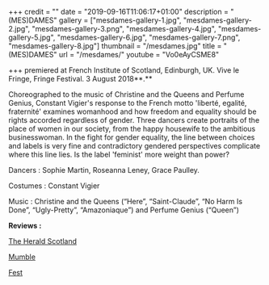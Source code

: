 +++
credit = ""
date = "2019-09-16T11:06:17+01:00"
description = "(MES)DAMES"
gallery = ["mesdames-gallery-1.jpg", "mesdames-gallery-2.jpg", "mesdames-gallery-3.png", "mesdames-gallery-4.jpg", "mesdames-gallery-5.jpg", "mesdames-gallery-6.jpg", "mesdames-gallery-7.png", "mesdames-gallery-8.jpg"]
thumbnail = "/mesdames.jpg"
title = "(MES)DAMES"
url = "/mesdames/"
youtube = "Vo0eAyCSME8"

+++
premiered at French Institute of Scotland, Edinburgh, UK. Vive le Fringe, Fringe Festival. 3 August 2018**.**

Choreographed to the music of Christine and the Queens and Perfume Genius, Constant Vigier's response to the French motto 'liberté, egalité, fraternité' examines womanhood and how freedom and equality should be rights accorded regardless of gender. Three dancers create portraits of the place of women in our society, from the happy housewife to the ambitious businesswoman. In the fight for gender equality, the line between choices and labels is very fine and contradictory gendered perspectives complicate where this line lies. Is the label 'feminist' more weight than power?

Dancers : Sophie Martin, Roseanna Leney, Grace Paulley.

Costumes : Constant Vigier

Music : Christine and the Queens (“Here”, “Saint-Claude”, “No Harm Is Done”, “Ugly-Pretty”, “Amazoniaque”) and Perfume Genius (“Queen”)

**Reviews :**

[The Herald Scotland](https://www.heraldscotland.com/arts_ents/16403394.fringe-dance-reviews-mesdames-institut-francais-d-ecosse-and-the-spinners-dance-base/)

[Mumble](https://mumblecirque.net/2018/08/12/mesdames/)

[Fest](https://www.fest-mag.com/edinburgh/dance-physical-theatre-circus/105038-dance-reviews-roundup-casting-off-mesdames-folding-echoes-xenos)